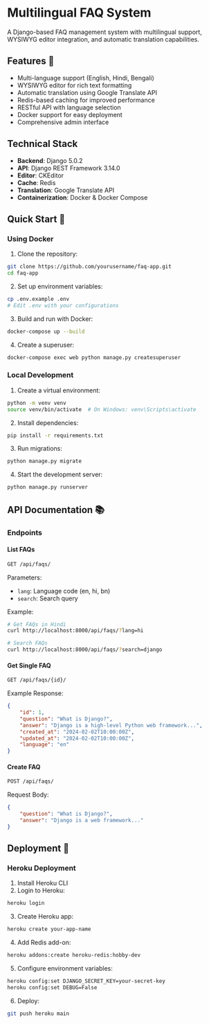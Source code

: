 # Multilingual FAQ System

A Django-based FAQ management system with multilingual support, WYSIWYG editor integration, and automatic translation capabilities.

## Features 🚀

- Multi-language support (English, Hindi, Bengali)
- WYSIWYG editor for rich text formatting
- Automatic translation using Google Translate API
- Redis-based caching for improved performance
- RESTful API with language selection
- Docker support for easy deployment
- Comprehensive admin interface

## Technical Stack

- **Backend**: Django 5.0.2
- **API**: Django REST Framework 3.14.0
- **Editor**: CKEditor
- **Cache**: Redis
- **Translation**: Google Translate API
- **Containerization**: Docker & Docker Compose

## Quick Start 🚀

### Using Docker

1. Clone the repository:
```bash
git clone https://github.com/yourusername/faq-app.git
cd faq-app
```

2. Set up environment variables:
```bash
cp .env.example .env
# Edit .env with your configurations
```

3. Build and run with Docker:
```bash
docker-compose up --build
```

4. Create a superuser:
```bash
docker-compose exec web python manage.py createsuperuser
```

### Local Development

1. Create a virtual environment:
```bash
python -m venv venv
source venv/bin/activate  # On Windows: venv\Scripts\activate
```

2. Install dependencies:
```bash
pip install -r requirements.txt
```

3. Run migrations:
```bash
python manage.py migrate
```

4. Start the development server:
```bash
python manage.py runserver
```

## API Documentation 📚

### Endpoints

#### List FAQs
```bash
GET /api/faqs/
```

Parameters:
- `lang`: Language code (en, hi, bn)
- `search`: Search query

Example:
```bash
# Get FAQs in Hindi
curl http://localhost:8000/api/faqs/?lang=hi

# Search FAQs
curl http://localhost:8000/api/faqs/?search=django
```

#### Get Single FAQ
```bash
GET /api/faqs/{id}/
```

Example Response:
```json
{
    "id": 1,
    "question": "What is Django?",
    "answer": "Django is a high-level Python web framework...",
    "created_at": "2024-02-02T10:00:00Z",
    "updated_at": "2024-02-02T10:00:00Z",
    "language": "en"
}
```

#### Create FAQ
```bash
POST /api/faqs/
```

Request Body:
```json
{
    "question": "What is Django?",
    "answer": "Django is a web framework..."
}
```

## Deployment 🚀

### Heroku Deployment

1. Install Heroku CLI
2. Login to Heroku:
```bash
heroku login
```

3. Create Heroku app:
```bash
heroku create your-app-name
```

4. Add Redis add-on:
```bash
heroku addons:create heroku-redis:hobby-dev
```

5. Configure environment variables:
```bash
heroku config:set DJANGO_SECRET_KEY=your-secret-key
heroku config:set DEBUG=False
```

6. Deploy:
```bash
git push heroku main
```


